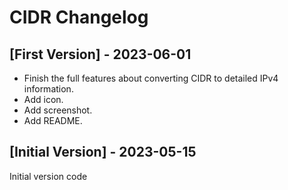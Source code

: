 # CIDR Changelog

## [First Version] - 2023-06-01

- Finish the full features about converting CIDR to detailed IPv4 information.
- Add icon.
- Add screenshot.
- Add README.

## [Initial Version] - 2023-05-15

Initial version code
